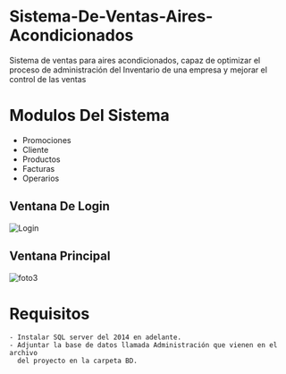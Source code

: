 # Sistema-De-Ventas-Aires-Acondicionados
Sistema de ventas para aires acondicionados, capaz de optimizar el proceso de administración 
del Inventario de una empresa y mejorar el control de las ventas

# Modulos Del Sistema 
  - Promociones 
  - Cliente 
  - Productos
  - Facturas 
  - Operarios
  
 ## Ventana De Login 
  ![Login](https://user-images.githubusercontent.com/47156338/60499529-40e3e400-9c7e-11e9-97e6-325e0ff103be.png)
  
 ## Ventana Principal 
  ![foto3](https://user-images.githubusercontent.com/47156338/60499653-87d1d980-9c7e-11e9-9084-e5b0e2d4761b.png)
  
  # Requisitos 
    - Instalar SQL server del 2014 en adelante.
    - Adjuntar la base de datos llamada Administración que vienen en el archivo 
      del proyecto en la carpeta BD.
  
